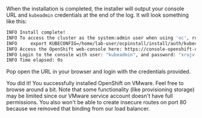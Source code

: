 When the installation is completed, the installer will output your console URL and `kubeadmin` credentials at the end of the log. It will look something like this:
```bash
INFO Install complete!
INFO To access the cluster as the system:admin user when using 'oc', run
INFO     export KUBECONFIG=/home/lab-user/ocpinstall/install/auth/kubeconfig
INFO Access the OpenShift web-console here: https://console-openshift-console.apps.mlwvc.dynamic.opentlc.com
INFO Login to the console with user: "kubeadmin", and password: "xrujv-KJ7Ao-i4uHC-mqgKv"
INFO Time elapsed: 0s
```
Pop open the URL in your browser and login with the credentials provided.

You did it! You successfully installed OpenShift on VMware. Feel free to browse around a bit. Note that some functionality (like provisioning storage) may be limited since our VMware service account doesn't have full permissions. You also won't be able to create insecure routes on port 80 because we removed that binding from our load balancer.
